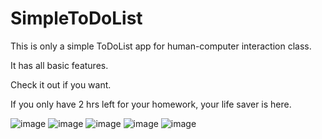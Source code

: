 # SimpleToDoList

This is only a simple ToDoList app for human-computer interaction class.

It has all basic features.

Check it out if you want.

If you only have 2 hrs left for your homework, your life saver is here.

![image](https://github.com/lukegao55/SimpleToDoList/blob/master/Demo/demo1.gif)
![image](https://github.com/lukegao55/SimpleToDoList/blob/master/Demo/demo2.gif)
![image](https://github.com/lukegao55/SimpleToDoList/blob/master/Demo/demo3.gif)
![image](https://github.com/lukegao55/SimpleToDoList/blob/master/Demo/demo4.gif)
![image](https://github.com/lukegao55/SimpleToDoList/blob/master/Demo/demo5.gif)



